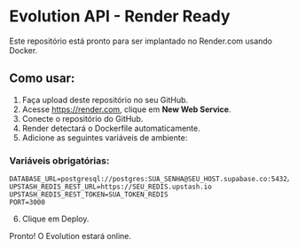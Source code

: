 # Evolution API - Render Ready

Este repositório está pronto para ser implantado no Render.com usando Docker.

## Como usar:

1. Faça upload deste repositório no seu GitHub.
2. Acesse https://render.com, clique em **New Web Service**.
3. Conecte o repositório do GitHub.
4. Render detectará o Dockerfile automaticamente.
5. Adicione as seguintes variáveis de ambiente:

### Variáveis obrigatórias:

```
DATABASE_URL=postgresql://postgres:SUA_SENHA@SEU_HOST.supabase.co:5432/postgres
UPSTASH_REDIS_REST_URL=https://SEU_REDIS.upstash.io
UPSTASH_REDIS_REST_TOKEN=SUA_TOKEN_REDIS
PORT=3000
```

6. Clique em Deploy.

Pronto! O Evolution estará online.
